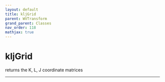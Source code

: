 ```yaml
---
layout: default
title: kljGrid
parent: WVTransform
grand_parent: Classes
nav_order: 118
mathjax: true
---
```


#  kljGrid

returns the K, L, J coordinate matrices


---

